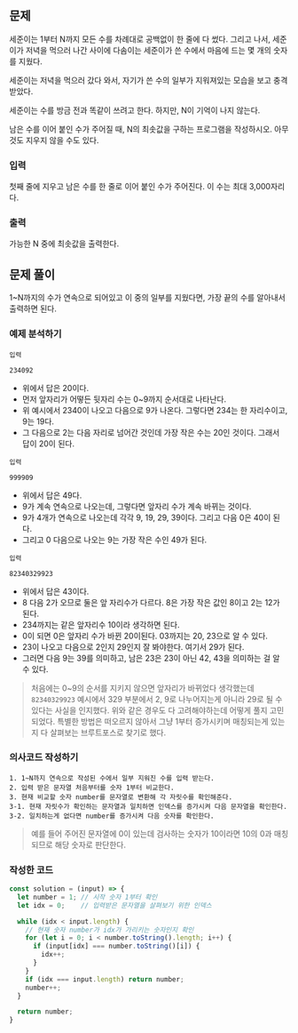 ## 문제
세준이는 1부터 N까지 모든 수를 차례대로 공백없이 한 줄에 다 썼다. 그리고 나서, 세준이가 저녁을 먹으러 나간 사이에 다솜이는 세준이가 쓴 수에서 마음에 드는 몇 개의 숫자를 지웠다.

세준이는 저녁을 먹으러 갔다 와서, 자기가 쓴 수의 일부가 지워져있는 모습을 보고 충격받았다.

세준이는 수를 방금 전과 똑같이 쓰려고 한다. 하지만, N이 기억이 나지 않는다.

남은 수를 이어 붙인 수가 주어질 때, N의 최솟값을 구하는 프로그램을 작성하시오. 아무것도 지우지 않을 수도 있다.

### 입력
첫째 줄에 지우고 남은 수를 한 줄로 이어 붙인 수가 주어진다. 이 수는 최대 3,000자리다.

### 출력
가능한 N 중에 최솟값을 출력한다.

## 문제 풀이
1~N까지의 수가 연속으로 되어있고 이 중의 일부를 지웠다면, 가장 끝의 수를 알아내서 출력하면 된다.

### 예제 분석하기
`입력`
```
234092
```
- 위에서 답은 20이다.
- 먼저 앞자리가 어떻든 뒷자리 수는 0~9까지 순서대로 나타난다. 
- 위 예시에서 2340이 나오고 다음으로 9가 나온다. 그렇다면 234는 한 자리수이고, 9는 19다.
- 그 다음으로 2는 다음 자리로 넘어간 것인데 가장 작은 수는 20인 것이다. 그래서 답이 20이 된다.

`입력`
```
999909
```
- 위에서 답은 49다.
- 9가 계속 연속으로 나오는데, 그렇다면 앞자리 수가 계속 바뀌는 것이다.
- 9가 4개가 연속으로 나오는데 각각 9, 19, 29, 39이다. 그리고 다음 0은 40이 된다.
- 그리고 0 다음으로 나오는 9는 가장 작은 수인 49가 된다.

`입력`
```
82340329923
```
- 위에서 답은 43이다.
- 8 다음 2가 오므로 둘은 앞 자리수가 다르다. 8은 가장 작은 값인 8이고 2는 12가 된다.
- 234까지는 같은 앞자리수 10이라 생각하면 된다.
- 0이 되면 0은 앞자리 수가 바뀐 20이된다. 03까지는 20, 23으로 알 수 있다.
- 23이 나오고 다음으로 2인지 29인지 잘 봐야한다. 여기서 29가 된다. 
- 그러면 다음 9는 39를 의미하고, 남은 23은 23이 아닌 42, 43을 의미하는 걸 알 수 있다.

> 처음에는 0~9의 순서를 지키지 않으면 앞자리가 바뀌었다 생각했는데 `82340329923` 예시에서 329 부분에서 2, 9로 나누어지는게 아니라 29로 될 수 있다는 사실을 인지했다.
> 위와 같은 경우도 다 고려해야하는데 어떻게 풀지 고민되었다.
> 특별한 방법은 떠오르지 않아서 그냥 1부터 증가시키며 매칭되는게 있는지 다 살펴보는 브루트포스로 찾기로 했다.

### 의사코드 작성하기
```
1. 1~N까지 연속으로 작성된 수에서 일부 지워진 수를 입력 받는다.
2. 입력 받은 문자열 처음부터를 숫자 1부터 비교한다.
3. 현재 비교할 숫자 number를 문자열로 변환해 각 자릿수를 확인해준다.
3-1. 현재 자릿수가 확인하는 문자열과 일치하면 인덱스를 증가시켜 다음 문자열을 확인한다.
3-2. 일치하는게 없다면 number를 증가시켜 다음 숫자를 확인한다.
```

> 예를 들어 주어진 문자열에 0이 있는데 검사하는 숫자가 10이라면 10의 0과 매칭되므로 해당 숫자로 판단한다. 

### 작성한 코드
``` javascript
const solution = (input) => {
  let number = 1; // 시작 숫자 1부터 확인
  let idx = 0;    // 입력받은 문자열을 살펴보기 위한 인덱스

  while (idx < input.length) {
    // 현재 숫자 number가 idx가 가리키는 숫자인지 확인
    for (let i = 0; i < number.toString().length; i++) {
      if (input[idx] === number.toString()[i]) {
        idx++;
      }
    }
    if (idx === input.length) return number;
    number++;
  }

  return number;
}
```